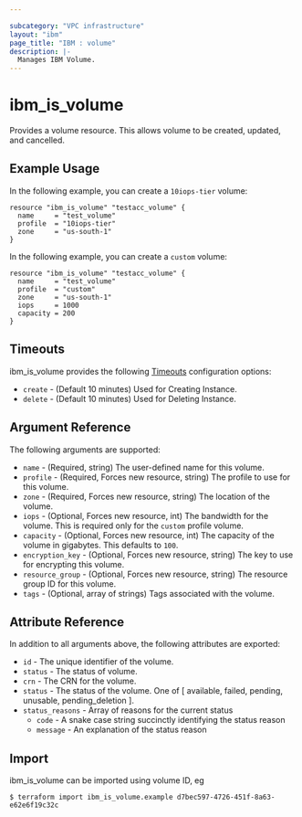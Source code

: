 ```yaml
---

subcategory: "VPC infrastructure"
layout: "ibm"
page_title: "IBM : volume"
description: |-
  Manages IBM Volume.
---
```


# ibm\_is_volume

Provides a volume resource. This allows volume to be created, updated, and cancelled.


## Example Usage

In the following example, you can create a `10iops-tier` volume:

```hcl
resource "ibm_is_volume" "testacc_volume" {
  name     = "test_volume"
  profile  = "10iops-tier"
  zone     = "us-south-1"
}

```
In the following example, you can create a `custom` volume:

```hcl
resource "ibm_is_volume" "testacc_volume" {
  name     = "test_volume"
  profile  = "custom"
  zone     = "us-south-1"
  iops     = 1000
  capacity = 200
}

```

## Timeouts

ibm_is_volume provides the following [Timeouts](https://www.terraform.io/docs/configuration/resources.html#timeouts) configuration options:

* `create` - (Default 10 minutes) Used for Creating Instance.
* `delete` - (Default 10 minutes) Used for Deleting Instance.


## Argument Reference

The following arguments are supported:

* `name` - (Required, string) The user-defined name for this volume.
* `profile` - (Required, Forces new resource, string) The profile to use for this volume.
* `zone` - (Required, Forces new resource, string) The location of the volume.
* `iops` - (Optional, Forces new resource, int) The bandwidth for the volume. This is required only for the `custom` profile volume.
* `capacity` - (Optional, Forces new resource, int) The capacity of the volume in gigabytes. This defaults to `100`.
* `encryption_key` - (Optional, Forces new resource, string) The key to use for encrypting this volume.
* `resource_group` - (Optional, Forces new resource, string) The resource group ID for this volume.
* `tags` - (Optional, array of strings) Tags associated with the volume.

## Attribute Reference

In addition to all arguments above, the following attributes are exported:

* `id` - The unique identifier of the volume.
* `status` - The status of volume.
* `crn` - The CRN for the volume.
* `status` - The status of the volume. One of [ available, failed, pending, unusable, pending_deletion ].
* `status_reasons` - Array of reasons for the current status
  * `code` - A snake case string succinctly identifying the status reason
  * `message` - An explanation of the status reason

## Import

ibm_is_volume can be imported using volume ID, eg

```
$ terraform import ibm_is_volume.example d7bec597-4726-451f-8a63-e62e6f19c32c
```